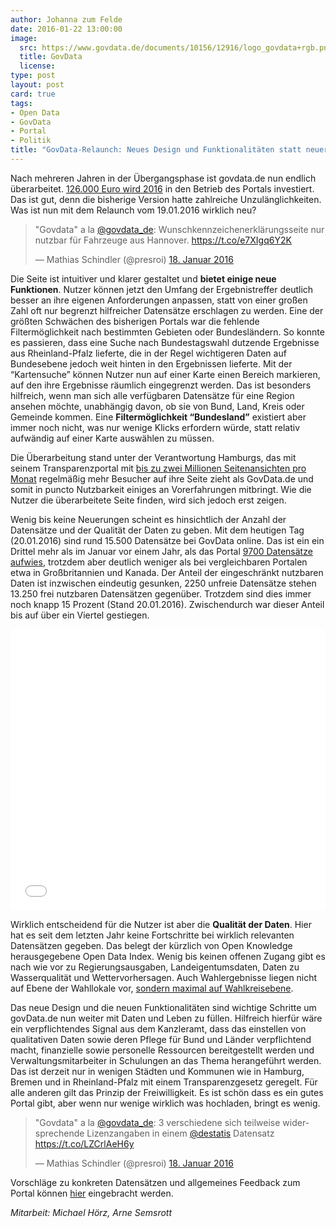 ```yaml
---
author: Johanna zum Felde
date: 2016-01-22 13:00:00
image:
  src: https://www.govdata.de/documents/10156/12916/logo_govdata+rgb.png/
  title: GovData
  license:
type: post
layout: post
card: true
tags:
- Open Data
- GovData
- Portal
- Politik
title: "GovData-Relaunch: Neues Design und Funktionalitäten statt neuer Daten"
---
```


Nach mehreren Jahren in der Übergangsphase ist govdata.de nun endlich überarbeitet. <a href="https://fragdenstaat.de/anfrage/kosten-govdata/#nachricht-37253">126.000 Euro wird 2016</a> in den Betrieb des Portals investiert. Das ist gut, denn die bisherige Version hatte zahlreiche Unzulänglichkeiten. Was ist nun mit dem Relaunch vom 19.01.2016 wirklich neu? 

<blockquote class="twitter-tweet" lang="de"><p lang="de" dir="ltr">&quot;Govdata&quot; a la <a href="https://twitter.com/govdata_de">@govdata_de</a>: Wunschkennzeichenerklärungsseite nur nutzbar für Fahrzeuge aus Hannover.&#10;<a href="https://t.co/e7XIgq6Y2K">https://t.co/e7XIgq6Y2K</a></p>&mdash; Mathias Schindler (@presroi) <a href="https://twitter.com/presroi/status/689159564575535104">18. Januar 2016</a></blockquote>
<script async src="//platform.twitter.com/widgets.js" charset="utf-8"></script>

Die Seite ist intuitiver und klarer gestaltet und <b>bietet einige neue Funktionen</b>. Nutzer können jetzt den Umfang der Ergebnistreffer deutlich besser an ihre eigenen Anforderungen anpassen, statt von einer großen Zahl oft nur begrenzt hilfreicher Datensätze erschlagen zu werden. Eine der größten Schwächen des bisherigen Portals war die fehlende Filtermöglichkeit nach bestimmten Gebieten oder Bundesländern. So konnte es passieren, dass eine Suche nach Bundestagswahl dutzende Ergebnisse aus Rheinland-Pfalz lieferte, die in der Regel wichtigeren Daten auf Bundesebene jedoch weit hinten in den Ergebnissen lieferte. Mit der “Kartensuche” können Nutzer nun auf einer Karte einen Bereich markieren, auf den ihre Ergebnisse räumlich eingegrenzt werden. Das ist besonders hilfreich, wenn man sich alle verfügbaren Datensätze für eine Region ansehen möchte, unabhängig davon, ob sie von Bund, Land, Kreis oder Gemeinde kommen. Eine <b>Filtermöglichkeit “Bundesland”</b> existiert aber immer noch nicht, was nur wenige Klicks erfordern würde, statt relativ aufwändig auf einer Karte auswählen zu müssen.

Die Überarbeitung stand unter der Verantwortung Hamburgs, das mit seinem Transparenzportal mit <a href="http://transparenz.hamburg.de/statistiken/">bis zu zwei Millionen Seitenansichten pro Monat</a> regelmäßig mehr Besucher auf ihre Seite zieht als GovData.de und somit in puncto Nutzbarkeit einiges an Vorerfahrungen mitbringt. Wie die Nutzer die überarbeitete Seite finden, wird sich jedoch erst zeigen.

Wenig bis keine Neuerungen scheint es hinsichtlich der Anzahl der Datensätze und der Qualität der Daten zu geben. Mit dem heutigen Tag (20.01.2016) sind rund 15.500 Datensätze bei GovData online. Das ist ein ein Drittel mehr als im Januar vor einem Jahr, als das Portal <a href="http://www2.datainnovation.org/2015-open-data-g8.pdf">9700 Datensätze aufwies</a>, trotzdem aber deutlich weniger als bei vergleichbaren Portalen etwa in Großbritannien und Kanada. 
Der Anteil der eingeschränkt nutzbaren Daten ist inzwischen eindeutig gesunken, 2250 unfreie Datensätze stehen 13.250 frei nutzbaren Datensätzen gegenüber. Trotzdem sind dies immer noch knapp 15 Prozent (Stand 20.01.2016). Zwischendurch war dieser Anteil bis auf über ein Viertel gestiegen.

<iframe src="//datawrapper.dwcdn.net/J36mu/1/" frameborder="0" allowtransparency="true" allowfullscreen="allowfullscreen" webkitallowfullscreen="webkitallowfullscreen" mozallowfullscreen="mozallowfullscreen" oallowfullscreen="oallowfullscreen" msallowfullscreen="msallowfullscreen" width="100%" height="450"></iframe>
 
Wirklich entscheidend für die Nutzer ist aber die <b>Qualität der Daten</b>. Hier hat es seit dem letzten Jahr keine Fortschritte bei wirklich relevanten Datensätzen gegeben. Das belegt der kürzlich von Open Knowledge herausgegebene Open Data Index. Wenig bis keinen offenen Zugang gibt es nach wie vor zu Regierungsausgaben, Landeigentumsdaten, Daten zu Wasserqualität und Wettervorhersagen. Auch Wahlergebnisse liegen nicht auf Ebene der Wahllokale vor, <a href="http://index.okfn.org/place/germany/">sondern maximal auf Wahlkreisebene</a>.

Das neue Design und die neuen Funktionalitäten sind wichtige Schritte um govData.de nun weiter mit Daten und Leben zu füllen. Hilfreich hierfür wäre ein verpflichtendes Signal aus dem Kanzleramt, dass das einstellen von qualitativen Daten sowie deren Pflege für Bund und Länder verpflichtend macht, finanzielle sowie personelle Ressourcen bereitgestellt werden und Verwaltungsmitarbeiter in Schulungen an das Thema herangeführt werden. Das ist derzeit nur in wenigen Städten und Kommunen wie in Hamburg, Bremen und in Rheinland-Pfalz mit einem Transparenzgesetz geregelt. Für alle anderen gilt das Prinzip der Freiwilligkeit. Es ist schön dass es ein gutes Portal gibt, aber wenn nur wenige wirklich was hochladen, bringt es wenig.

<blockquote class="twitter-tweet" lang="de"><p lang="de" dir="ltr">&quot;Govdata&quot; a la <a href="https://twitter.com/govdata_de">@govdata_de</a>: 3 verschiedene sich teilweise widersprechende Lizenzangaben in einem <a href="https://twitter.com/destatis">@destatis</a> Datensatz <a href="https://t.co/LZCrlAeH6y">https://t.co/LZCrlAeH6y</a></p>&mdash; Mathias Schindler (@presroi) <a href="https://twitter.com/presroi/status/689203692151697414">18. Januar 2016</a></blockquote>
<script async src="//platform.twitter.com/widgets.js" charset="utf-8"></script>

Vorschläge zu konkreten Datensätzen und allgemeines Feedback zum Portal können <a href="https://www.govdata.de/Kontakt">hier</a> eingebracht werden.

<i>Mitarbeit: Michael Hörz, Arne Semsrott</i>
